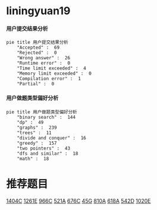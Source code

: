 # liningyuan19

<!-- tabs:start -->



#### **用户提交结果分析**

```mermaid
pie title 用户提交结果分析
    "Accepted" :  69
    "Rejected" :  0
    "Wrong answer" :  26
    "Runtime error" :  0
    "Time limit exceeded" :  4
    "Memory limit exceeded" :  0
    "Compilation error" :  1
    "Partial" :  0
```

#### **用户做题类型偏好分析**

```mermaid
pie title 用户做题类型偏好分析
    "binary search" :  144
    "dp" :  49
    "graphs" :  239
    "trees" :  11
    "divide and conquer" :  16
    "greedy" :  157
    "two pointers" :  43
    "dfs and similar" :  18
    "math" :  18
```



<!-- tabs:end -->
# 推荐题目
[1404C](https://codeforces.com/contest/1404/problem/C)
[1261E](https://codeforces.com/contest/1261/problem/E)
[966C](https://codeforces.com/contest/966/problem/C)
[521A](https://codeforces.com/contest/521/problem/A)
[676C](https://codeforces.com/contest/676/problem/C)
[45G](https://codeforces.com/contest/45/problem/G)
[810A](https://codeforces.com/contest/810/problem/A)
[618A](https://codeforces.com/contest/618/problem/A)
[542D](https://codeforces.com/contest/542/problem/D)
[1020E](https://codeforces.com/contest/1020/problem/E)
